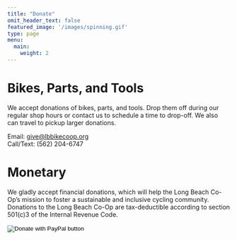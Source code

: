 ```yaml
---
title: "Donate"
omit_header_text: false
featured_image: '/images/spinning.gif'
type: page
menu:
  main:
    weight: 2
---
```

# Bikes, Parts, and Tools
We accept donations of bikes, parts, and tools. Drop them off during our regular shop hours or contact us to schedule a time to drop-off. We also can travel to pickup larger donations.  

Email: [give@lbbikecoop.org](mailto:give@lbbikecoop.org)  
Call/Text: (562) 204-6747

# Monetary
We gladly accept financial donations, which will help the Long Beach Co-Op’s mission to foster a sustainable and inclusive cycling community. Donations to the Long Beach Co-Op are tax-deductible according to section 501(c)3 of the Internal Revenue Code.  
<form action="https://www.paypal.com/donate" method="post" target="_top">
<input type="hidden" name="hosted_button_id" value="XEWZG2KXV8MRJ" />
<input type="image" src="https://www.paypalobjects.com/en_US/i/btn/btn_donate_LG.gif" border="0" name="submit" title="PayPal - The safer, easier way to pay online!" alt="Donate with PayPal button" />
<img alt="" border="0" src="https://www.paypal.com/en_US/i/scr/pixel.gif" width="1" height="1" />
</form>
